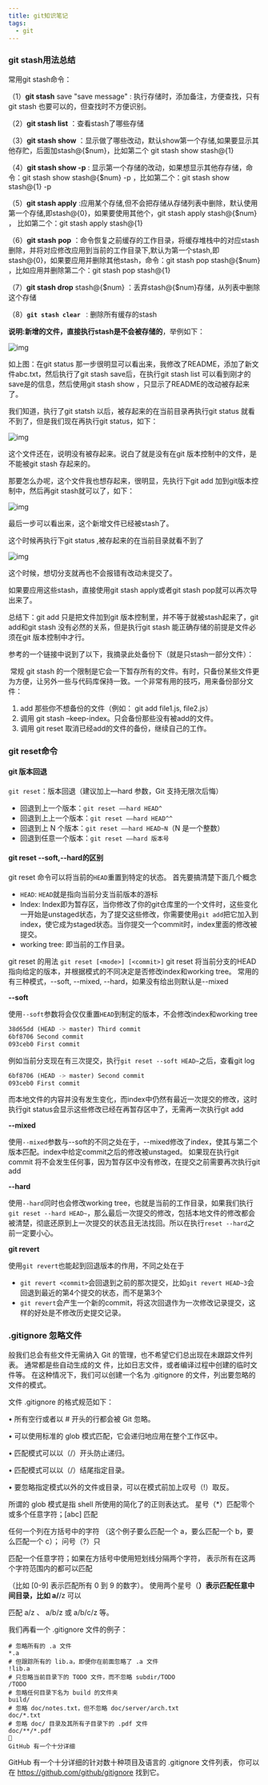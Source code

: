 ```yaml
---
title: git知识笔记
tags:
  - git
---
```




### git stash用法总结

常用git stash命令：

（1）**git stash** save "save message"  : 执行存储时，添加备注，方便查找，只有git stash 也要可以的，但查找时不方便识别。

（2）**git stash list**  ：查看stash了哪些存储

（3）**git stash show** ：显示做了哪些改动，默认show第一个存储,如果要显示其他存贮，后面加stash@{$num}，比如第二个 git stash show stash@{1}

（4）**git stash show -p** : 显示第一个存储的改动，如果想显示其他存存储，命令：git stash show  stash@{$num}  -p ，比如第二个：git stash show  stash@{1}  -p

（5）**git stash apply** :应用某个存储,但不会把存储从存储列表中删除，默认使用第一个存储,即stash@{0}，如果要使用其他个，git stash apply stash@{$num} ， 比如第二个：git stash apply stash@{1} 

（6）**git stash** **pop** ：命令恢复之前缓存的工作目录，将缓存堆栈中的对应stash删除，并将对应修改应用到当前的工作目录下,默认为第一个stash,即stash@{0}，如果要应用并删除其他stash，命令：git stash pop stash@{$num} ，比如应用并删除第二个：git stash pop stash@{1}

（7）**git stash drop** stash@{$num} ：丢弃stash@{$num}存储，从列表中删除这个存储

（8）**`git stash clear`**` ：`删除所有缓存的stash

**说明:新增的文件，直接执行stash是不会被存储的**，举例如下：

![img](/img/posts/zh/2023-03-29/98df4bb1-0ae2-4e2b-bde6-676e0e51a445.png)

 如上图：在git status 那一步很明显可以看出来，我修改了README，添加了新文件abc.txt，然后执行了git stash save后，在执行git stash list 可以看到刚才的save是的信息，然后使用git stash show ，只显示了README的改动被存起来了。

我们知道，执行了git statsh 以后，被存起来的在当前目录再执行git status 就看不到了，但是我们现在再执行git status，如下：

![img](/img/posts/zh/2023-03-29/output.png)

 这个文件还在，说明没有被存起来。说白了就是没有在git 版本控制中的文件，是不能被git stash 存起来的。

那要怎么办呢，这个文件我也想存起来，很明显，先执行下git add 加到git版本控制中，然后再git stash就可以了，如下：

![img](/img/posts/zh/2023-03-29/4152fc1a-2220-46e1-b43b-b9e32607971d.png)

 

 最后一步可以看出来，这个新增文件已经被stash了。

这个时候再执行下git status ,被存起来的在当前目录就看不到了

![img](/img/posts/zh/2023-03-29/download_image.png)

 

 这个时候，想切分支就再也不会报错有改动未提交了。

如果要应用这些stash，直接使用git stash apply或者git stash pop就可以再次导出来了。

总结下：git add 只是把文件加到git 版本控制里，并不等于就被stash起来了，git add和git stash 没有必然的关系，但是执行git stash 能正确存储的前提是文件必须在git 版本控制中才行。

参考的一个链接中说到了以下，我摘录此处备份下（就是只stash一部分文件）：

​     常规 git stash 的一个限制是它会一下暂存所有的文件。有时，只备份某些文件更为方便，让另外一些与代码库保持一致。一个非常有用的技巧，用来备份部分文件：

1. add 那些你不想备份的文件（例如： git add file1.js, file2.js）
2. 调用 git stash –keep-index。只会备份那些没有被add的文件。
3. 调用 git reset 取消已经add的文件的备份，继续自己的工作。

### git reset命令

#### git 版本回退

`git reset`：版本回退（建议加上––hard 参数，Git 支持无限次后悔）

- 回退到上一个版本：`git reset ––hard HEAD^`
- 回退到上上一个版本：`git reset ––hard HEAD^^`
- 回退到上 N 个版本：`git reset ––hard HEAD~N`（N 是一个整数）
- 回退到任意一个版本：`git reset ––hard 版本号`

#### git reset --soft,--hard的区别

git reset 命令可以将当前的`HEAD`重置到特定的状态。 首先要搞清楚下面几个概念

- `HEAD`: `HEAD`就是指向当前分支当前版本的游标
- Index: Index即为暂存区，当你修改了你的git仓库里的一个文件时，这些变化一开始是unstaged状态，为了提交这些修改，你需要使用`git add`把它加入到index，使它成为staged状态。当你提交一个commit时，index里面的修改被提交。
- working tree: 即当前的工作目录。

git reset 的用法 `git reset [<mode>] [<commit>]` git reset 将当前分支的HEAD指向给定的版本，并根据模式的不同决定是否修改index和working tree。 常用的有三种模式，--soft, --mixed, --hard，如果没有给出<mode>则默认是--mixed

**--soft**

使用`--soft`参数将会仅仅重置`HEAD`到制定的版本，不会修改index和working tree

```Rust
38d65dd (HEAD -> master) Third commit
6bf8706 Second commit
093ceb0 First commit
```

例如当前分支现在有三次提交，执行`git reset --soft HEAD~`之后，查看git log

```Rust
6bf8706 (HEAD -> master) Second commit
093ceb0 First commit
```

而本地文件的内容并没有发生变化，而index中仍然有最近一次提交的修改，这时执行git status会显示这些修改已经在再暂存区中了，无需再一次执行git add

**--mixed**

使用`--mixed`参数与--soft的不同之处在于，--mixed修改了index，使其与第二个版本匹配。index中给定commit之后的修改被unstaged。  如果现在执行git commit 将不会发生任何事，因为暂存区中没有修改，在提交之前需要再次执行git add

**--hard**

使用`--hard`同时也会修改working tree，也就是当前的工作目录，如果我们执行`git reset --hard HEAD~`，那么最后一次提交的修改，包括本地文件的修改都会被清楚，彻底还原到上一次提交的状态且无法找回。所以在执行`reset --hard`之前一定要小心。

**git revert**

使用`git revert`也能起到回退版本的作用，不同之处在于

- `git revert <commit>`会回退到<commit>之前的那次提交，比如`git revert HEAD~3`会回退到最近的第4个提交的状态，而不是第3个
- `git revert`会产生一个新的commit，将这次回退作为一次修改记录提交，这样的好处是不修改历史提交记录。



### .gitignore 忽略文件

般我们总会有些文件无需纳入 Git 的管理，也不希望它们总出现在未跟踪文件列表。 通常都是些自动生成的文 件，比如日志文件，或者编译过程中创建的临时文件等。 在这种情况下，我们可以创建一个名为 .gitignore 的文件，列出要忽略的文件的模式。 

文件 .gitignore 的格式规范如下：

• 所有空行或者以 # 开头的行都会被 Git 忽略。

• 可以使用标准的 glob 模式匹配，它会递归地应用在整个工作区中。

• 匹配模式可以以（/）开头防止递归。

• 匹配模式可以以（/）结尾指定目录。

• 要忽略指定模式以外的文件或目录，可以在模式前加上叹号（!）取反。

所谓的 glob 模式是指 shell 所使用的简化了的正则表达式。 星号（*）匹配零个或多个任意字符；[abc] 匹配

任何一个列在方括号中的字符 （这个例子要么匹配一个 a，要么匹配一个 b，要么匹配一个 c）； 问号（?）只

匹配一个任意字符；如果在方括号中使用短划线分隔两个字符， 表示所有在这两个字符范围内的都可以匹配

（比如 [0-9] 表示匹配所有 0 到 9 的数字）。 使用两个星号（**）表示匹配任意中间目录，比如 a/**/z 可以

匹配 a/z 、 a/b/z 或 a/b/c/z 等。

我们再看一个 .gitignore 文件的例子：

```Shell
# 忽略所有的 .a 文件
*.a
# 但跟踪所有的 lib.a，即便你在前面忽略了 .a 文件
!lib.a
# 只忽略当前目录下的 TODO 文件，而不忽略 subdir/TODO
/TODO
# 忽略任何目录下名为 build 的文件夹
build/
# 忽略 doc/notes.txt，但不忽略 doc/server/arch.txt
doc/*.txt
# 忽略 doc/ 目录及其所有子目录下的 .pdf 文件
doc/**/*.pdf

GitHub 有一个十分详细
```

GitHub 有一个十分详细的针对数十种项目及语言的 .gitignore 文件列表， 你可以在 https://github.com/github/gitignore 找到它。 